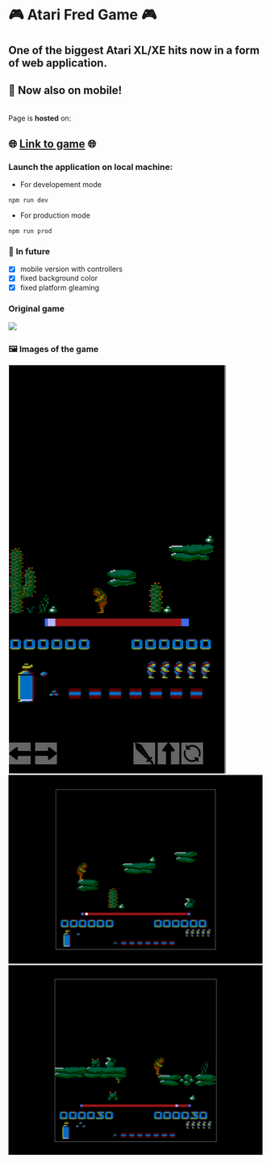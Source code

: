 # 🎮 **Atari Fred Game** 🎮
## One of the biggest Atari XL/XE hits now in a form of **web application**.
## 📱 Now also on mobile! 
\
Page is **hosted** on: 
## 🌐 [Link to game](http://atari-fred.dnabaglo.ct8.pl) 🌐 

### **Launch the application on local machine:**  
- For developement mode
```
npm run dev
```
- For production mode
```
npm run prod
```

### 🤖 **In future**
- [x] mobile version with controllers
- [x] fixed background color
- [x] fixed platform gleaming

### Original game
![](https://tagz.eu/download/games/screens/fred/1.png)

### 🖼️ **Images of the game** 
![](https://github.com/Remxin/fred-atari-game/blob/master/md/mobile-fred.png?raw=true)
![](https://github.com/Remxin/fred-atari-game/blob/master/md/fred.png?raw=true)
![](https://github.com/Remxin/fred-atari-game/blob/master/md/fred2.png?raw=true)
